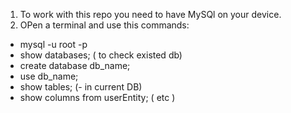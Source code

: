 
1. To work with this repo you need to have MySQl on your device. 
2. OPen a terminal and use this commands:
- mysql -u root -p 
- show databases; ( to check existed db)
- create database db_name;
- use db_name;
- show tables; (- in current DB)
- show columns from userEntity;  ( etc )
